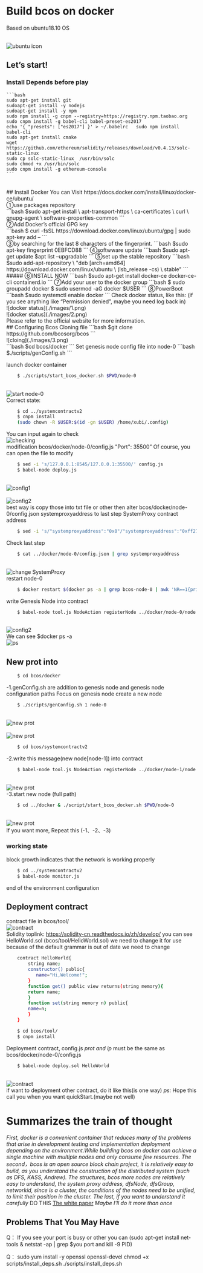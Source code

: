 **Build bcos on docker**
====================
Based on ubuntu18.10 OS

<br>![ubuntu icon](./images/0.png)<br>

## **Let’s start!**
### Install Depends before play
	```bash
	sudo apt-get install git
	sudoapt-get install -y nodejs 
	sudoapt-get install -y npm
	sudo npm install -g cnpm --registry=https://registry.npm.taobao.org
	sudo cnpm install -g babel-cli babel-preset-es2017
	echo '{ "presets": ["es2017"] }' > ~/.babelrc	sudo npm install babel-cli
	sudo apt-get install cmake
	wget https://github.com/ethereum/solidity/releases/download/v0.4.13/solc-static-linux
	sudo cp solc-static-linux  /usr/bin/solc
	sudo chmod +x /usr/bin/solc
	sudo cnpm install -g ethereum-console
	```
<br>
## Install Docker
You can Visit  https://docs.docker.com/install/linux/docker-ce/ubuntu/
<br>
①use packages repository
<br>
```bash
	$sudo apt-get install \
	apt-transport-https \
	ca-certificates \
	curl \
	gnupg-agent \
	software-properties-common
```
<br>
②Add Docker’s official GPG key
<br>
```bash
	$ curl -fsSL https://download.docker.com/linux/ubuntu/gpg | sudo apt-key add –
```
<br>
③by searching for the last 8 characters of the fingerprint.
```bash
	$sudo apt-key fingerprint 0EBFCD88      
```
④softwware update
```bash
	$sudo apt-get update
	$apt list –upgradable
```
⑤set up the stable repository
```bash
	$sudo add-apt-repository \
    "deb [arch=amd64] https://download.docker.com/linux/ubuntu \
    (lsb_release -cs) \
    stable"
```
<br>
##### ⑥INSTALL NOW
```bash
	$sudo apt-get install docker-ce docker-ce-cli containerd.io
```
⑦Add your user to the docker group
```bash	
	$ sudo groupadd docker
	$ sudo usermod -aG docker $USER
```
⑧PowerBoot
```bash	
	$sudo systemctl enable docker     
```
Check docker status, like this:
 (if you see anything like “Permission denied”,  maybe you need log back in)
<br>![docker status](./images/1.png)<br>
![docker status](./images/2.png)<br>
Please refer to the official website for more information.
<br>
## Configuring Bcos
Cloning file
```bash	
	$git clone https://github.com/bcosorg/bcos
```
<br>![cloing](./images/3.png)<br>
```bash
	$cd bcos/docker
```
Set genesis node config file into node-0
```bash	
	$./scripts/genConfig.sh
```

launch docker container
```bash
	$ ./scripts/start_bcos_docker.sh $PWD/node-0
```
<br>![start node-0](./images/4.png)<br>
 Correct state:

```bash
	$ cd ../systemcontractv2
	$ cnpm install
	(sudo chown -R $USER:$(id -gn $USER) /home/xubi/.config)
```
You can input again to check
<br>![checking](./images/5.png)<br>
 modification bcos/docker/node-0/config.js  "Port": 35500”
Of course, you can open the file to modify
```bash
	$ sed -i 's/127.0.0.1:8545/127.0.0.1:35500/' config.js
	$ babel-node deploy.js
```
<br>![config1](./images/6.png)<br>
<br>![config2](./images/7.png)<br>
best way is copy those into txt file or other
then alter bcos/docker/node-0/config.json systemproxyaddress to last step SystemProxy contract address
```bash
	$ sed -i 's/"systemproxyaddress":"0x0"/"systemproxyaddress":"0xff27dc5cc5144c626b9fdc26b2f292d9df062470"/' ../docker/node-0/config.json
```
Check last step
```bash
	$ cat ../docker/node-0/config.json | grep systemproxyaddress
```
<br>![change SystemProxy](./images/8.png)<br>
restart node-0
```bash
	$ docker restart $(docker ps -a | grep bcos-node-0 | awk 'NR==1{print$1}')
```
write Genesis Node into contract
```bash
	$ babel-node tool.js NodeAction registerNode ../docker/node-0/node.json
```
<br>![config2](./images/9.png)<br>
We can see $docker ps -a
<br>![ps](./images/10.png)<br>

## New prot into
```bash
	$ cd bcos/docker
```
-1.genConfig.sh are addition to genesis node and genesis node configuration paths
Focus on genesis node create a new node
```bash
	$ ./scripts/genConfig.sh 1 node-0
```
<br>![new prot](./images/12.png)<br>
<br>![new prot](./images/13.png)<br>
```bash
	$ cd bcos/systemcontractv2
```
-2.write this message(new node[node-1]) into contract
```bash
	$ babel-node tool.js NodeAction registerNode ../docker/node-1/node.json 
```
<br>![new prot](./images/14.png)<br>
-3.start new node (full path)
```bash
	$ cd ../docker & ./script/start_bcos_docker.sh $PWD/node-0
```
<br>![new prot](./images/15.png)<br>
If you want more, Repeat this (-1、-2、-3) 
### working state
block growth indicates that the network is working properly
```bash
	$ cd ../systemcontractv2
	$ babel-node monitor.js
```
end of the environment configuration

## Deployment contract
contract file in bcos/tool/
<br>![contract](./images/11.png)<br>
Solidity toplink: https://solidity-cn.readthedocs.io/zh/develop/
you can see HelloWorld.sol
(bcos/tool/HelloWorld.sol)
we need to change it for use
because of the default grammar is out of date
we need to change 
```bash
	contract HelloWorld{
	    string name;
	    constructor() public{
	       name="Hi,Welcome!";
	    }
	    function get() public view returns(string memory){
		return name;
	    }
	    function set(string memory n) public{
		name=n;
	    }
	}
```
```bash
	$ cd bcos/tool/
	$ cnpm install
```
Deployment contract, config.js *prot and ip* must be the same as bcos/docker/node-0/config.js 
```bash
	$ babel-node deploy.sol HelloWorld
```
<br>![contract](./images/16.png)<br>
if want to deployment other contract, do it like this(is one way)
*ps:* Hope this call you when you want quickStart.(maybe not well)

Summarizes the train of thought
==============================
*First, docker is a convenient container that reduces many of the problems that arise in development testing and implementation deployment depending on the environment.While building bcos on docker can achieve a single machine with multiple nodes and only consume few resources. 
The second，bcos is an open source block chain project, it is relatively easy to build, as you understand the construction of the distributed system (such as DFS, KASS, Andrew). The structures, bcos more nodes are relatively easy to understand, the system proxy address, dfsNode, dfsGroup, networkid, since is a cluster, the conditions of the nodes need to be unified, to limit their position in the cluster.
The last, if you want to understand it carefully*    DO THIS [The white paper](https://github.com/bcosorg/bcos/blob/master/doc/manual/manual.md)
*Maybe I'll do it more than once*
<br>
## Problems That You May Have
Q：
If you see your port is busy or other you can (sudo apt-get install net-tools  & netstat -ap | grep $you port and kill -9 PID) 


Q：
sudo yum install -y openssl openssl-devel
chmod +x scripts/install_deps.sh
./scripts/install_deps.sh

